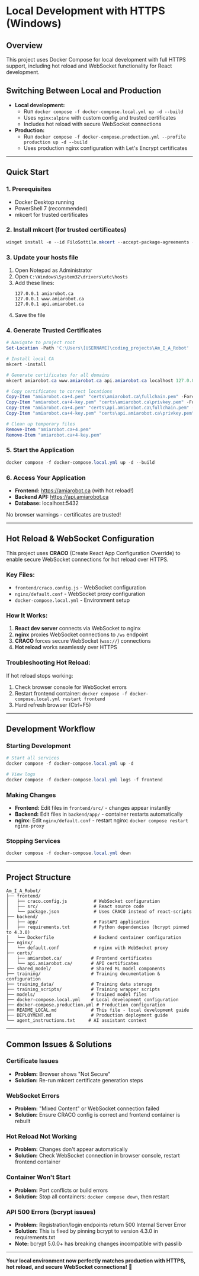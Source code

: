 # Local Development with HTTPS (Windows)

## Overview

This project uses Docker Compose for local development with full HTTPS support, including hot reload and WebSocket functionality for React development.

## Switching Between Local and Production

- **Local development:**
  - Run `docker compose -f docker-compose.local.yml up -d --build`
  - Uses `nginx:alpine` with custom config and trusted certificates
  - Includes hot reload with secure WebSocket connections
- **Production:**
  - Run `docker compose -f docker-compose.production.yml --profile production up -d --build`
  - Uses production nginx configuration with Let's Encrypt certificates

---

## Quick Start

### 1. Prerequisites
- Docker Desktop running
- PowerShell 7 (recommended)
- mkcert for trusted certificates

### 2. Install mkcert (for trusted certificates)
```powershell
winget install -e --id FiloSottile.mkcert --accept-package-agreements --accept-source-agreements
```

### 3. Update your hosts file
1. Open Notepad as Administrator
2. Open `C:\Windows\System32\drivers\etc\hosts`
3. Add these lines:
   ```
   127.0.0.1 amiarobot.ca
   127.0.0.1 www.amiarobot.ca
   127.0.0.1 api.amiarobot.ca
   ```
4. Save the file

### 4. Generate Trusted Certificates
```powershell
# Navigate to project root
Set-Location -Path 'C:\Users\[USERNAME]\coding_projects\Am_I_A_Robot'

# Install local CA
mkcert -install

# Generate certificates for all domains
mkcert amiarobot.ca www.amiarobot.ca api.amiarobot.ca localhost 127.0.0.1

# Copy certificates to correct locations
Copy-Item "amiarobot.ca+4.pem" "certs\amiarobot.ca\fullchain.pem" -Force
Copy-Item "amiarobot.ca+4-key.pem" "certs\amiarobot.ca\privkey.pem" -Force
Copy-Item "amiarobot.ca+4.pem" "certs\api.amiarobot.ca\fullchain.pem" -Force
Copy-Item "amiarobot.ca+4-key.pem" "certs\api.amiarobot.ca\privkey.pem" -Force

# Clean up temporary files
Remove-Item "amiarobot.ca+4.pem"
Remove-Item "amiarobot.ca+4-key.pem"
```

### 5. Start the Application
```powershell
docker compose -f docker-compose.local.yml up -d --build
```

### 6. Access Your Application
- **Frontend:** https://amiarobot.ca (with hot reload!)
- **Backend API:** https://api.amiarobot.ca
- **Database:** localhost:5432

No browser warnings - certificates are trusted!

---

## Hot Reload & WebSocket Configuration

This project uses **CRACO** (Create React App Configuration Override) to enable secure WebSocket connections for hot reload over HTTPS.

### Key Files:
- `frontend/craco.config.js` - WebSocket configuration
- `nginx/default.conf` - WebSocket proxy configuration
- `docker-compose.local.yml` - Environment setup

### How It Works:
1. **React dev server** connects via WebSocket to nginx
2. **nginx** proxies WebSocket connections to `/ws` endpoint
3. **CRACO** forces secure WebSocket (`wss://`) connections
4. **Hot reload** works seamlessly over HTTPS

### Troubleshooting Hot Reload:
If hot reload stops working:
1. Check browser console for WebSocket errors
2. Restart frontend container: `docker compose -f docker-compose.local.yml restart frontend`
3. Hard refresh browser (Ctrl+F5)

---

## Development Workflow

### Starting Development
```powershell
# Start all services
docker compose -f docker-compose.local.yml up -d

# View logs
docker compose -f docker-compose.local.yml logs -f frontend
```

### Making Changes
- **Frontend:** Edit files in `frontend/src/` - changes appear instantly
- **Backend:** Edit files in `backend/app/` - container restarts automatically
- **nginx:** Edit `nginx/default.conf` - restart nginx: `docker compose restart nginx-proxy`

### Stopping Services
```powershell
docker compose -f docker-compose.local.yml down
```

---

## Project Structure

```
Am_I_A_Robot/
├── frontend/
│   ├── craco.config.js          # WebSocket configuration
│   ├── src/                     # React source code
│   └── package.json             # Uses CRACO instead of react-scripts
├── backend/
│   ├── app/                     # FastAPI application
│   ├── requirements.txt         # Python dependencies (bcrypt pinned to 4.3.0)
│   └── Dockerfile               # Backend container configuration
├── nginx/
│   └── default.conf             # nginx with WebSocket proxy
├── certs/
│   ├── amiarobot.ca/           # Frontend certificates
│   └── api.amiarobot.ca/       # API certificates
├── shared_model/               # Shared ML model components
├── training/                   # Training documentation & configuration
├── training_data/              # Training data storage
├── training_scripts/           # Training wrapper scripts
├── models/                     # Trained model files
├── docker-compose.local.yml    # Local development configuration
├── docker-compose.production.yml # Production configuration
├── README_LOCAL.md             # This file - local development guide
├── DEPLOYMENT.md               # Production deployment guide
└── agent_instructions.txt     # AI assistant context
```

---

## Common Issues & Solutions

### Certificate Issues
- **Problem:** Browser shows "Not Secure"
- **Solution:** Re-run mkcert certificate generation steps

### WebSocket Errors
- **Problem:** "Mixed Content" or WebSocket connection failed
- **Solution:** Ensure CRACO config is correct and frontend container is rebuilt

### Hot Reload Not Working
- **Problem:** Changes don't appear automatically
- **Solution:** Check WebSocket connection in browser console, restart frontend container

### Container Won't Start
- **Problem:** Port conflicts or build errors
- **Solution:** Stop all containers: `docker compose down`, then restart

### API 500 Errors (bcrypt issues)
- **Problem:** Registration/login endpoints return 500 Internal Server Error
- **Solution:** This is fixed by pinning bcrypt to version 4.3.0 in requirements.txt
- **Note:** bcrypt 5.0.0+ has breaking changes incompatible with passlib

---

**Your local environment now perfectly matches production with HTTPS, hot reload, and secure WebSocket connections!** 🚀 